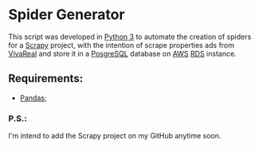# Spider Generator

This script was developed in [Python 3](https://www.python.org/) to automate the creation of spiders for a [Scrapy](https://scrapy.org/) project, with the intention of scrape properties ads from [VivaReal](https://www.vivareal.com.br/) and store it in a [PosgreSQL](https://www.postgresql.org/) database on [AWS](https://aws.amazon.com) [RDS](https://aws.amazon.com/rds/?nc1=h_ls) instance.

## Requirements:

* [Pandas](https://pandas.pydata.org/);

### P.S.:

I'm intend to add the Scrapy project on my GitHub anytime soon.
